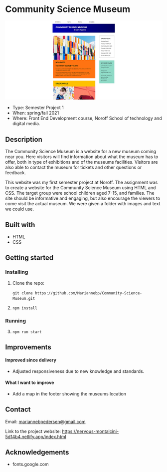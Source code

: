 # Community Science Museum

![Screen shot of project](/images/Community-science-museum-topless_edt1.jpg)

- Type: Semester Project 1
- When: spring/fall 2021
- Where: Front End Development course, Noroff School of technology and digital media.

## Description

The Community Science Museum is a website for a new museum coming near you. Here visitors will find information about what the museum has to offer, both in type of exhibitions and of the museums facilities. Visitors are also able to contact the museum for tickets and other questions or feedback.

This website was my first semester project at Noroff. The assignment was to create a website for the Community Science Museum using HTML and CSS. The target group were school children aged 7-15, and families. The site should be informative and engaging, but also encourage the viewers to come visit the actual museum. We were given a folder with images and text we could use.

## Built with

- HTML
- CSS

## Getting started

### Installing

1. Clone the repo:

    `git clone https://github.com/Mariannebp/Community-Science-Museum.git`

2. `npm install`

### Running

3. `npm run start`

## Improvements

#### Improved since delivery

- Adjusted responsiveness due to new knowledge and standards.

#### What I want to improve

- Add a map in the footer showing the museums location

## Contact

Email: 
mariannebpedersen@gmail.com

Link to the project website: 
https://nervous-montalcini-5d14b4.netlify.app/index.html

## Acknowledgements

- fonts.google.com

